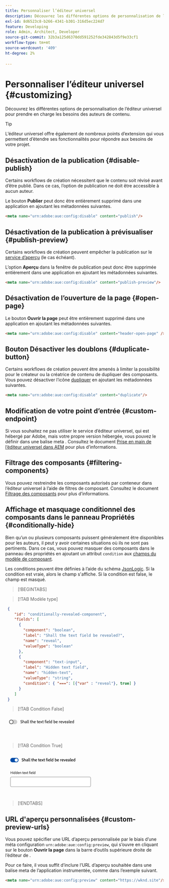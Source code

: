 ```yaml
---
title: Personnaliser l’éditeur universel
description: Découvrez les différentes options de personnalisation de l’éditeur universel pour prendre en charge les besoins des auteurs de contenu.
exl-id: 8d6523c8-b266-4341-b301-316d5ec224d7
feature: Developing
role: Admin, Architect, Developer
source-git-commit: 32b3a125d6370dd591252fde342843d5f9e33cf1
workflow-type: tm+mt
source-wordcount: '409'
ht-degree: 2%

---
```



# Personnaliser l’éditeur universel {#customizing}

Découvrez les différentes options de personnalisation de l’éditeur universel pour prendre en charge les besoins des auteurs de contenu.

>[!TIP]
>
>L’éditeur universel offre également de nombreux points d’extension [](/help/implementing/universal-editor/extending.md) qui vous permettent d’étendre ses fonctionnalités pour répondre aux besoins de votre projet.

## Désactivation de la publication {#disable-publish}

Certains workflows de création nécessitent que le contenu soit révisé avant d’être publié. Dans ce cas, l’option de publication ne doit être accessible à aucun auteur.

Le bouton **Publier** peut donc être entièrement supprimé dans une application en ajoutant les métadonnées suivantes.

```html
<meta name="urn:adobe:aue:config:disable" content="publish"/>
```

## Désactivation de la publication à prévisualiser {#publish-preview}

Certains workflows de création peuvent empêcher la publication sur le [service d’aperçu](/help/sites-cloud/authoring/sites-console/previewing-content.md) (le cas échéant).

L’option **Aperçu** dans la fenêtre de publication peut donc être supprimée entièrement dans une application en ajoutant les métadonnées suivantes.

```html
<meta name="urn:adobe:aue:config:disable" content="publish-preview"/>
```

## Désactivation de l’ouverture de la page {#open-page}

Le bouton **Ouvrir la page** peut être entièrement supprimé dans une application en ajoutant les métadonnées suivantes.

```html
<meta name="urn:adobe:aue:config:disable" content="header-open-page" />
```

## Bouton Désactiver les doublons {#duplicate-button}

Certains workflows de création peuvent être amenés à limiter la possibilité pour le créateur ou la créatrice de contenu de dupliquer des composants. Vous pouvez désactiver l’icône [dupliquer](/help/sites-cloud/authoring/universal-editor/navigation.md#duplicate) en ajoutant les métadonnées suivantes.

```html
<meta name="urn:adobe:aue:config:disable" content="duplicate"/>
```

## Modification de votre point d’entrée {#custom-endpoint}

Si vous souhaitez ne pas utiliser le service d’éditeur universel, qui est hébergé par Adobe, mais votre propre version hébergée, vous pouvez le définir dans une balise meta . Consultez le document [Prise en main de l’éditeur universel dans AEM](/help/implementing/universal-editor/getting-started.md##configuration-settings) pour plus d’informations.

## Filtrage des composants {#filtering-components}

Vous pouvez restreindre les composants autorisés par conteneur dans l’éditeur universel à l’aide de filtres de composant. Consultez le document [Filtrage des composants](/help/implementing/universal-editor/filtering.md) pour plus d’informations.

## Affichage et masquage conditionnel des composants dans le panneau Propriétés {#conditionally-hide}

Bien qu’un ou plusieurs composants puissent généralement être disponibles pour les auteurs, il peut y avoir certaines situations où ils ne sont pas pertinents. Dans ce cas, vous pouvez masquer des composants dans le panneau des propriétés en ajoutant un attribut `condition` aux [champs du modèle de composant](/help/implementing/universal-editor/field-types.md#fields).

Les conditions peuvent être définies à l’aide du schéma [JsonLogic](https://jsonlogic.com/). Si la condition est vraie, alors le champ s&#39;affiche. Si la condition est false, le champ est masqué.

>[!BEGINTABS]

>[!TAB Modèle type]

```json
 {
    "id": "conditionally-revealed-component",
    "fields": [
      {
        "component": "boolean",
        "label": "Shall the text field be revealed?",
        "name": "reveal",
        "valueType": "boolean"
      },
      {
        "component": "text-input",
        "label": "Hidden text field",
        "name": "hidden-text",
        "valueType": "string",
        "condition": { "===": [{"var" : "reveal"}, true] }
      }
    ]
 }
```

>[!TAB Condition False]

![ Champ de texte masqué ](assets/hidden.png)

>[!TAB Condition True]

![Champ de texte affiché](assets/shown.png)

>[!ENDTABS]

## URL d&#39;aperçu personnalisées {#custom-preview-urls}

Vous pouvez spécifier une URL d’aperçu personnalisée par le biais d’une méta configuration `urn:adobe:aue:config:preview`, qui s’ouvre en cliquant sur le bouton **Ouvrir la page** dans la barre d’outils supérieure droite de l’éditeur de [](/help/sites-cloud/authoring/universal-editor/navigation.md#universal-editor-toolbar).

Pour ce faire, il vous suffit d’inclure l’URL d’aperçu souhaitée dans une balise meta de l’application instrumentée, comme dans l’exemple suivant.

```html
<meta name="urn:adobe:aue:config:preview" content="https://wknd.site"/>
```
